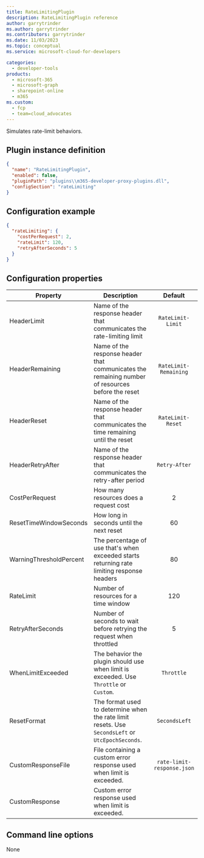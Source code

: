 ```yaml
---
title: RateLimitingPlugin
description: RateLimitingPlugin reference
author: garrytrinder
ms.author: garrytrinder
ms.contributors: garrytrinder
ms.date: 11/03/2023
ms.topic: conceptual
ms.service: microsoft-cloud-for-developers

categories:
  - developer-tools
products:
  - microsoft-365
  - microsoft-graph
  - sharepoint-online
  - m365
ms.custom:
  - fcp
  - team=cloud_advocates
---
```


Simulates rate-limit behaviors.

## Plugin instance definition

```json
{
  "name": "RateLimitingPlugin",
  "enabled": false,
  "pluginPath": "plugins\\m365-developer-proxy-plugins.dll",
  "configSection": "rateLimiting"
}
```

## Configuration example

```json
{
  "rateLimiting": {
    "costPerRequest": 2,
    "rateLimit": 120,
    "retryAfterSeconds": 5
  }
}
```

## Configuration properties

| Property                | Description                                                                                      |          Default           |
| ----------------------- | ------------------------------------------------------------------------------------------------ | :------------------------: |
| HeaderLimit             | Name of the response header that communicates the rate-limiting limit                            |     `RateLimit-Limit`      |
| HeaderRemaining         | Name of the response header that communicates the remaining number of resources before the reset |   `RateLimit-Remaining`    |
| HeaderReset             | Name of the response header that communicates the time remaining until the reset                 |     `RateLimit-Reset`      |
| HeaderRetryAfter        | Name of the response header that communicates the retry-after period                             |       `Retry-After`        |
| CostPerRequest          | How many resources does a request cost                                                           |             2              |
| ResetTimeWindowSeconds  | How long in seconds until the next reset                                                         |             60             |
| WarningThresholdPercent | The percentage of use that's when exceeded starts returning rate limiting response headers     |             80             |
| RateLimit               | Number of resources for a time window                                                            |            120             |
| RetryAfterSeconds       | Number of seconds to wait before retrying the request when throttled                             |             5              |
| WhenLimitExceeded       | The behavior the plugin should use when limit is exceeded. Use `Throttle` or `Custom`.          |         `Throttle`         |
| ResetFormat             | The format used to determine when the rate limit resets. Use `SecondsLeft` or `UtcEpochSeconds`. |       `SecondsLeft`        |
| CustomResponseFile      | File containing a custom error response used when limit is exceeded.                             | `rate-limit-response.json` |
| CustomResponse          | Custom error response used when limit is exceeded.                                               |                            |

## Command line options

None
